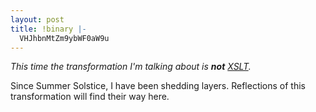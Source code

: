 ```yaml
---
layout: post
title: !binary |-
  VHJhbnMtZm9ybWF0aW9u
---
```

<p><em>This time the transformation I'm talking about is <strong>not</strong> <a href="http://www.w3.org/Style/XSL/" title="A powerful mark-up language to structurally transform data.">XSLT</a>.</em></p>

<p>Since Summer Solstice, I have been shedding layers. Reflections of this transformation will find their way here.</p>
